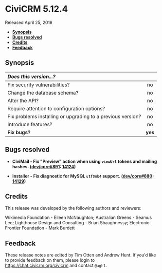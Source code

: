 # CiviCRM 5.12.4

Released April 25, 2019

- **[Synopsis](#synopsis)**
- **[Bugs resolved](#bugs)**
- **[Credits](#credits)**
- **[Feedback](#feedback)**

## <a name="synopsis"></a>Synopsis

| *Does this version...?*                                         |         |
|:--------------------------------------------------------------- |:-------:|
| Fix security vulnerabilities?                                   |   no    |
| Change the database schema?                                     |   no    |
| Alter the API?                                                  |   no    |
| Require attention to configuration options?                     |   no    |
| Fix problems installing or upgrading to a previous version?     |   no    |
| Introduce features?                                             |   no    |
| **Fix bugs?**                                                   | **yes** |

## <a name="bugs"></a>Bugs resolved

- **CiviMail - Fix "Preview" action when using `viewUrl` tokens and mailing hashes. ([dev/core#891](https://lab.civicrm.org/dev/core/issues/891): [14124](https://github.com/civicrm/civicrm-core/pull/14124))**

- **Installer - Fix diagnostic for MySQL `utf8mb4` support. ([dev/core#880](https://lab.civicrm.org/dev/core/issues/880): [14129](https://github.com/civicrm/civicrm-core/pull/14129))**

## <a name="credits"></a>Credits

This release was developed by the following authors and reviewers:

Wikimedia Foundation - Eileen McNaughton; Australian Greens - Seamus Lee;
Lighthouse Design and Consulting - Brian Shaughnessy; Electronic Frontier Foundation - Mark Burdett

## <a name="feedback"></a>Feedback

These release notes are edited by Tim Otten and Andrew Hunt.  If you'd like to
provide feedback on them, please login to https://chat.civicrm.org/civicrm and
contact `@agh1`.

